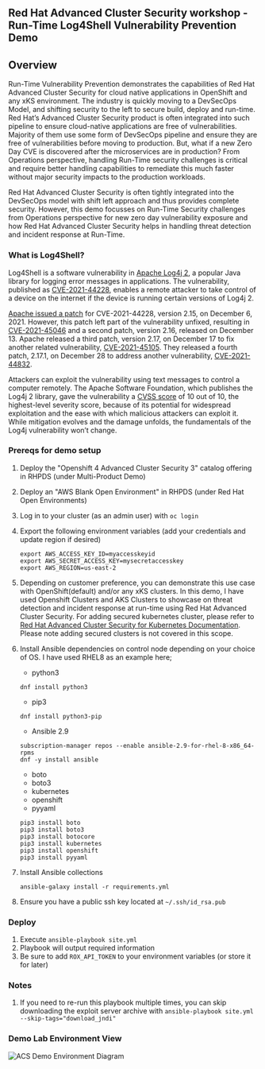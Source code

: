 ## Red Hat Advanced Cluster Security workshop - Run-Time Log4Shell Vulnerability Prevention Demo

## Overview
Run-Time Vulnerability Prevention demonstrates the capabilities of Red Hat Advanced Cluster Security for cloud native applications in OpenShift and any xKS environment. The industry is quickly moving to a DevSecOps Model, and shifting security to the left to secure build, deploy and run-time. Red Hat’s Advanced Cluster Security product is often integrated into such pipeline to ensure cloud-native applications are free of vulnerabilities. Majority of them use some form of DevSecOps pipeline and ensure they are free of vulnerabilities before moving to production. But, what if a new Zero Day CVE is discovered after the microservices are in production? From Operations perspective, handling Run-Time security challenges is critical and require better handling capabilities to remediate this much faster without major security impacts to the production workloads. 

Red Hat Advanced Cluster Security is often tightly integrated into the DevSecOps model with shift left approach and thus provides complete security. However, this demo focusses on Run-Time Security challenges from Operations perspective for new zero day vulnerability exposure and how Red Hat Advanced Cluster Security helps in handling threat detection and incident response at Run-Time. 

### What is Log4Shell?
Log4Shell is a software vulnerability in [Apache Log4j 2](https://logging.apache.org/log4j/2.x/), a popular Java library for logging error messages in applications. The vulnerability, published as [CVE-2021-44228](https://cve.mitre.org/cgi-bin/cvename.cgi?name=CVE-2021-44228), enables a remote attacker to take control of a device on the internet if the device is running certain versions of Log4j 2.

[Apache issued a patch](https://logging.apache.org/log4j/2.x/security.html#cve-2021-44228) for CVE-2021-44228, version 2.15, on December 6, 2021. However, this patch left part of the vulnerability unfixed, resulting in [CVE-2021-45046](https://cve.mitre.org/cgi-bin/cvename.cgi?name=CVE-2021-45046) and a second patch, version 2.16, released on December 13. Apache released a third patch, version 2.17, on December 17 to fix another related vulnerability, [CVE-2021-45105](https://cve.mitre.org/cgi-bin/cvename.cgi?name=CVE-2021-45105). They released a fourth patch, 2.17.1, on December 28 to address another vulnerability, [CVE-2021-44832](https://cve.mitre.org/cgi-bin/cvename.cgi?name=CVE-2021-44832).

Attackers can exploit the vulnerability using text messages to control a computer remotely. The Apache Software Foundation, which publishes the Log4j 2 library, gave the vulnerability a [CVSS score](https://nvd.nist.gov/vuln-metrics/cvss) of 10 out of 10, the highest-level severity score, because of its potential for widespread exploitation and the ease with which malicious attackers can exploit it. While mitigation evolves and the damage unfolds, the fundamentals of the Log4j vulnerability won’t change.


### Prereqs for demo setup
1. Deploy the "Openshift 4 Advanced Cluster Security 3" catalog offering in RHPDS (under Multi-Product Demo)
2. Deploy an "AWS Blank Open Environment" in RHPDS (under Red Hat Open Environments)
3. Log in to your cluster (as an admin user) with `oc login`
4. Export the following environment variables (add your credentials and update region if desired)

    ```
    export AWS_ACCESS_KEY_ID=myaccesskeyid
    export AWS_SECRET_ACCESS_KEY=mysecretaccesskey
    export AWS_REGION=us-east-2
    ```
    
5. Depending on customer preference, you can demonstrate this use case with OpenShift(default) and/or any xKS clusters. In this demo, I have used  Openshift Clusters and AKS Clusters to showcase on threat detection and incident response at run-time using Red Hat Advanced Cluster Security. For adding secured kubernetes cluster, please refer to [Red Hat Advanced Cluster Security for Kubernetes Documentation](https://docs.openshift.com/acs/3.66/installing/installing_helm/install-helm-quick.html). Please note adding secured clusters is not covered in this scope.   
6. Install Ansible dependencies on control node depending on your choice of OS. I have used RHEL8 as an example here;
   - python3
   ```
   dnf install python3
   ```
   - pip3
   ```
   dnf install python3-pip
   ```
   - Ansible 2.9
   ```
   subscription-manager repos --enable ansible-2.9-for-rhel-8-x86_64-rpms
   dnf -y install ansible
   ```
   - boto
   - boto3
   - kubernetes
   - openshift 
   - pyyaml
   ```
   pip3 install boto
   pip3 install boto3
   pip3 install botocore
   pip3 install kubernetes
   pip3 install openshift
   pip3 install pyyaml
   ```

7. Install Ansible collections

   ```
   ansible-galaxy install -r requirements.yml
   ```
   
8. Ensure you have a public ssh key located at `~/.ssh/id_rsa.pub`

### Deploy
1. Execute `ansible-playbook site.yml`
2. Playbook will output required information
3. Be sure to add `ROX_API_TOKEN` to your environment variables (or store it for later)

### Notes
1. If you need to re-run this playbook multiple times, you can skip downloading the exploit server archive with `ansible-playbook site.yml --skip-tags="download_jndi"`

### Demo Lab Environment View

![ACS Demo Environment Diagram](https://user-images.githubusercontent.com/63112576/163007512-074b856b-7fe4-43ae-b07c-a404bfa898ab.png)


